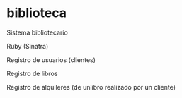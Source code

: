 # biblioteca

Sistema bibliotecario

Ruby (Sinatra)

Registro de usuarios (clientes)

Registro de libros

Registro de alquileres (de unlibro realizado por un cliente)
